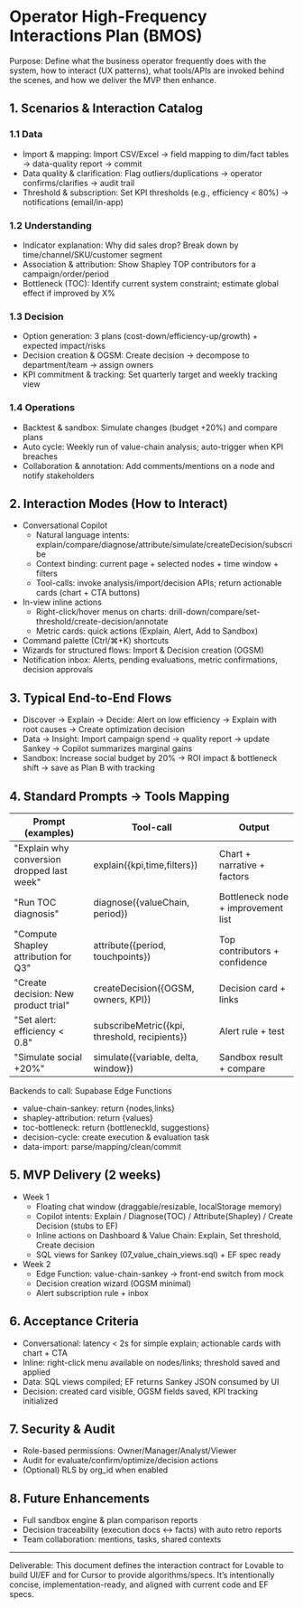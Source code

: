 # Operator High-Frequency Interactions Plan (BMOS)

Purpose: Define what the business operator frequently does with the system, how to interact (UX patterns), what tools/APIs are invoked behind the scenes, and how we deliver the MVP then enhance.

## 1. Scenarios & Interaction Catalog

### 1.1 Data
- Import & mapping: Import CSV/Excel → field mapping to dim/fact tables → data-quality report → commit
- Data quality & clarification: Flag outliers/duplications → operator confirms/clarifies → audit trail
- Threshold & subscription: Set KPI thresholds (e.g., efficiency < 80%) → notifications (email/in-app)

### 1.2 Understanding
- Indicator explanation: Why did sales drop? Break down by time/channel/SKU/customer segment
- Association & attribution: Show Shapley TOP contributors for a campaign/order/period
- Bottleneck (TOC): Identify current system constraint; estimate global effect if improved by X%

### 1.3 Decision
- Option generation: 3 plans (cost-down/efficiency-up/growth) + expected impact/risks
- Decision creation & OGSM: Create decision → decompose to department/team → assign owners
- KPI commitment & tracking: Set quarterly target and weekly tracking view

### 1.4 Operations
- Backtest & sandbox: Simulate changes (budget +20%) and compare plans
- Auto cycle: Weekly run of value-chain analysis; auto-trigger when KPI breaches
- Collaboration & annotation: Add comments/mentions on a node and notify stakeholders

## 2. Interaction Modes (How to Interact)

- Conversational Copilot
  - Natural language intents: explain/compare/diagnose/attribute/simulate/createDecision/subscribe
  - Context binding: current page + selected nodes + time window + filters
  - Tool-calls: invoke analysis/import/decision APIs; return actionable cards (chart + CTA buttons)
- In-view inline actions
  - Right-click/hover menus on charts: drill-down/compare/set-threshold/create-decision/annotate
  - Metric cards: quick actions (Explain, Alert, Add to Sandbox)
- Command palette (Ctrl/⌘+K) shortcuts
- Wizards for structured flows: Import & Decision creation (OGSM)
- Notification inbox: Alerts, pending evaluations, metric confirmations, decision approvals

## 3. Typical End-to-End Flows

- Discover → Explain → Decide: Alert on low efficiency → Explain with root causes → Create optimization decision
- Data → Insight: Import campaign spend → quality report → update Sankey → Copilot summarizes marginal gains
- Sandbox: Increase social budget by 20% → ROI impact & bottleneck shift → save as Plan B with tracking

## 4. Standard Prompts → Tools Mapping

| Prompt (examples) | Tool-call | Output |
|---|---|---|
| "Explain why conversion dropped last week" | explain({kpi,time,filters}) | Chart + narrative + factors |
| "Run TOC diagnosis" | diagnose({valueChain, period}) | Bottleneck node + improvement list |
| "Compute Shapley attribution for Q3" | attribute({period, touchpoints}) | Top contributors + confidence |
| "Create decision: New product trial" | createDecision({OGSM, owners, KPI}) | Decision card + links |
| "Set alert: efficiency < 0.8" | subscribeMetric({kpi, threshold, recipients}) | Alert rule + test |
| "Simulate social +20%" | simulate({variable, delta, window}) | Sandbox result + compare |

Backends to call: Supabase Edge Functions
- value-chain-sankey: return {nodes,links}
- shapley-attribution: return {values}
- toc-bottleneck: return {bottleneckId, suggestions}
- decision-cycle: create execution & evaluation task
- data-import: parse/mapping/clean/commit

## 5. MVP Delivery (2 weeks)

- Week 1
  - Floating chat window (draggable/resizable, localStorage memory)
  - Copilot intents: Explain / Diagnose(TOC) / Attribute(Shapley) / Create Decision (stubs to EF)
  - Inline actions on Dashboard & Value Chain: Explain, Set threshold, Create decision
  - SQL views for Sankey (07_value_chain_views.sql) + EF spec ready
- Week 2
  - Edge Function: value-chain-sankey → front-end switch from mock
  - Decision creation wizard (OGSM minimal)
  - Alert subscription rule + inbox

## 6. Acceptance Criteria

- Conversational: latency < 2s for simple explain; actionable cards with chart + CTA
- Inline: right-click menu available on nodes/links; threshold saved and applied
- Data: SQL views compiled; EF returns Sankey JSON consumed by UI
- Decision: created card visible, OGSM fields saved, KPI tracking initialized

## 7. Security & Audit

- Role-based permissions: Owner/Manager/Analyst/Viewer
- Audit for evaluate/confirm/optimize/decision actions
- (Optional) RLS by org_id when enabled

## 8. Future Enhancements

- Full sandbox engine & plan comparison reports
- Decision traceability (execution docs ↔ facts) with auto retro reports
- Team collaboration: mentions, tasks, shared contexts

---
Deliverable: This document defines the interaction contract for Lovable to build UI/EF and for Cursor to provide algorithms/specs. It’s intentionally concise, implementation-ready, and aligned with current code and EF specs.




